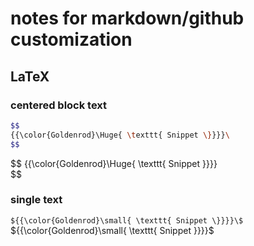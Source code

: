 # notes for markdown/github customization

## LaTeX 

### centered block text
```bash
$$
{{\color{Goldenrod}\Huge{ \texttt{ Snippet \}}}}\
$$
```
$$
{{\color{Goldenrod}\Huge{ \texttt{ Snippet \}}}}\
$$

### single text
`${{\color{Goldenrod}\small{ \texttt{ Snippet \}}}}\$`
${{\color{Goldenrod}\small{ \texttt{ Snippet \}}}}\$
